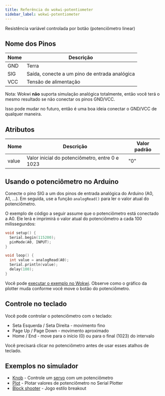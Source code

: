 ```yaml
---
title: Referência do wokwi-potentiometer
sidebar_label: wokwi-potentiometer
---
```


Resistência variável controlada por botão (potenciômetro linear)

<wokwi-potentiometer />

## Nome dos Pinos

| Nome | Descrição                                     |
| ---- | --------------------------------------------- |
| GND  | Terra                                         |
| SIG  | Saída, conecte a um pino de entrada analógica |
| VCC  | Tensão de alimentação                         |

Nota: Wokwi **não** suporta simulação analógica totalmente, então você terá o mesmo
resultado se não conectar os pinos GND/VCC.

Isso pode mudar no futuro, então é uma boa ideia conectar o GND/VCC de qualquer maneira.

## Atributos

| Nome  | Descrição                                      | Valor padrão  |
| ----- | ---------------------------------------------- | ------------- |
| value | Valor inicial do potenciômetro, entre 0 e 1023 | "0"           |

## Usando o potenciômetro no Arduino

Conecte o pino SIG a um dos pinos de entrada analógica do Arduino (A0, A1, ...). Em seguida, use a função `analogRead()` para ler o valor atual do potenciômetro.

O exemplo de código a seguir assume que o potenciômetro está conectado a A0.
Ele lerá e imprimirá o valor atual do potenciômetro a cada 100 milissegundos:

```cpp
void setup() {
  Serial.begin(115200);
  pinMode(A0, INPUT);
}

void loop() {
  int value = analogRead(A0);
  Serial.println(value);
  delay(100);
}
```

Você pode [executar o exemplo no Wokwi](https://wokwi.com/arduino/projects/298685457758159369). Observe como o gráfico da plotter muda conforme você move o botão do potenciômetro.

## Controle no teclado

Você pode controlar o potenciômetro com o teclado:

- Seta Esquerda / Seta Direita - movimento fino
- Page Up / Page Down - movimento aproximado
- Home / End - move para o início (0) ou para o final (1023) do intervalo

Você precisará clicar no potenciômetro antes de usar esses atalhos de teclado.

## Exemplos no simulador

- [Knob](https://wokwi.com/arduino/libraries/Servo/Knob) - Controle um [servo](wokwi-servo) com um potenciômetro
- [Plot](https://wokwi.com/arduino/projects/298685457758159369) - Plotar valores de potenciômetro no Serial Plotter
- [Block shooter](https://wokwi.com/arduino/projects/291960996581343753) - Jogo estilo breakout
